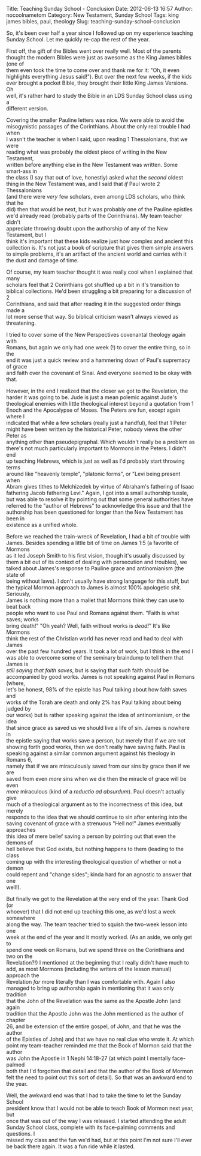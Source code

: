 Title: Teaching Sunday School - Conclusion
Date: 2012-06-13 16:57
Author: nocoolnametom
Category: New Testament, Sunday School
Tags: king james bibles, paul, theology
Slug: teaching-sunday-school-conclusion

So, it's been over half a year since I followed up on my experience
teaching  
Sunday School. Let me quickly re-cap the rest of the year.<!--more-->

First off, the gift of the Bibles went over really well. Most of the
parents  
thought the modern Bibles were just as awesome as the King James bibles
(one of  
them even took the time to come over and thank me for it: "Oh, it even  
highlights everything Jesus said!"). But over the next few weeks, if
the kids  
ever brought a pocket Bible, they brought their little King James
Versions. Oh  
well, it's rather hard to study the Bible in an LDS Sunday School class
using a  
different version.

Covering the smaller Pauline letters was nice. We were able to avoid
the  
misogynistic passages of the Corinthians. About the only real trouble I
had when  
I wasn't the teacher is when I said, upon reading 1 Thessalonians, that
we were  
reading what was probably the oldest piece of writing in the New
Testament,  
written before anything else in the New Testament was written. Some
smart-ass in  
the class (I say that out of love, honestly) asked what the *second*
oldest  
thing in the New Testament was, and I said that *if* Paul wrote 2
Thessalonians  
(and there were *very* few scholars, even among LDS scholars, who think
that he  
did) then that would be next, but it was probably one of the Pauline
epistles  
we'd already read (probably parts of the Corinthians). My team teacher
didn't  
appreciate throwing doubt upon the authorship of any of the New
Testament, but I  
think it's important that these kids realize just how complex and
ancient this  
collection is. It's not just a book of scripture that gives them simple
answers  
to simple problems, it's an artifact of the ancient world and carries
with it  
the dust and damage of time.

Of course, my team teacher thought it was really cool when I explained
that many  
scholars feel that 2 Corinthians got shuffled up a bit in it's
transition to  
biblical collections. He'd been struggling a bit preparing for a
discussion of 2  
Corinthians, and said that after reading it in the suggested order
things made a  
lot more sense that way. So biblical criticism wasn't always viewed as  
threatening.

I tried to cover some of the New Perspectives covenantal theology again
with  
Romans, but again we only had one week (!) to cover the entire thing,
so in the  
end it was just a quick review and a hammering down of Paul's supremacy
of grace  
and faith over the covenant of Sinai. And everyone seemed to be okay
with that.

However, in the end I realized that the closer we got to the Revelation,
the  
harder it was going to be. Jude is just a mean polemic against Jude's  
theological enemies with little theological interest beyond a quotation
from 1  
Enoch and the Apocalypse of Moses. The Peters are fun, except again
where I  
indicated that while a few scholars (really just a handful), feel that
1 Peter  
might have been written by the historical Peter, nobody views the other
Peter as  
anything other than pseudepigraphal. Which wouldn't really be a problem
as  
there's not much particularly important to Mormons in the Peters. I
didn't end  
up teaching Hebrews, which is just as well as I'd probably start
throwing terms  
around like "heavenly temple", "platonic forms", or "Levi being present
when  
Abram gives tithes to Melchizedek by virtue of Abraham's fathering of
Isaac  
fathering Jacob fathering Levi." Again, I got into a small authorship
tussle,  
but was able to resolve it by pointing out that some general
authorities have  
referred to the "author of Hebrews" to acknowledge this issue and that
the  
authorship has been questioned for longer than the New Testament has
been in  
existence as a unified whole.

Before we reached the train-wreck of Revelation, I had a bit of trouble
with  
James. Besides spending a little bit of time on James 1:5 (a favorite
of Mormons  
as it led Joseph Smith to his first vision, though it's usually
discussed by  
them a bit out of its context of dealing with persecution and
troubles), we  
talked about James's response to Pauline grace and antinomianism (the
state of  
being without laws). I don't usually have strong language for this
stuff, but  
the typical Mormon approach to James is almost 100% apologetic shit.
Seriously,  
James is nothing more than a mallet that Mormons think they can use to
beat back  
people who want to use Paul and Romans against them. "Faith is what
saves; works  
bring death!" "Oh yeah? Well, faith without works is *dead!*" It's like
Mormons  
think the rest of the Christian world has never read and had to deal
with James  
over the past few hundred years. It took a lot of work, but I think in
the end I  
was able to overcome some of the seminary braindump to tell them that
James is  
*still saying that faith saves*, but is saying that such faith should
be  
accompanied by good works. James is not speaking against Paul in Romans
(where,  
let's be honest, 98% of the epistle has Paul talking about how faith
saves and  
works of the Torah are death and only 2% has Paul talking about being
judged by  
our works) but is rather speaking against the idea of antinomianism, or
the idea  
that since grace as saved us we should live a life of sin. James is
nowhere in  
the epistle saying that works save a person, but merely that if we are
not  
showing forth good works, then we don't really have saving faith. Paul
is  
speaking against a similar common argument against his theology in
Romans 6,  
namely that if we are miraculously saved from our sins by grace then if
we are  
saved from even *more* sins when we die then the miracle of grace will
be even  
*more* miraculous (kind of a *reductio ad absurdum*). Paul doesn't
actually give  
much of a theological argument as to the incorrectness of this idea,
but merely  
responds to the idea that we should continue to sin after entering into
the  
saving covenant of grace with a strenuous "Hell no!" James eventually
approaches  
this idea of mere belief saving a person by pointing out that even the
demons of  
hell believe that God exists, but nothing happens to them (leading to
the class  
coming up with the interesting theological question of whether or not a
demon  
could repent and "change sides"; kinda hard for an agnostic to answer
that one  
well!).

But finally we got to the Revelation at the very end of the year. Thank
God (or  
whoever) that I did not end up teaching this one, as we'd lost a week
somewhere  
along the way. The team teacher tried to squish the two-week lesson
into one  
week at the end of the year and it mostly worked. (As an aside, we only
get to  
spend one week on Romans, but we spend three on the Corinthians and two
on the  
Revelation?!) I mentioned at the beginning that I really didn't have
much to  
add, as most Mormons (including the writers of the lesson manual)
approach the  
Revelation *far* more literally than I was comfortable with. Again I
also  
managed to bring up authorship again in mentioning that it was only
tradition  
that the John of the Revelation was the same as the Apostle John (and
again  
tradition that the Apostle John was the John mentioned as the author of
chapter  
26, and be extension of the entire gospel, of John, and that he was the
author  
of the Epistles of John) and that we have no real clue who wrote it. At
which  
point my team-teacher reminded me that the Book of Mormon said that the
author  
was John the Apostle in 1 Nephi 14:18-27 (at which point I mentally
face-palmed  
both that I'd forgotten that detail and that the author of the Book of
Mormon  
felt the need to point out this sort of detail). So that was an awkward
end to  
the year.

Well, the awkward end was that I had to take the time to let the Sunday
School  
president know that I would not be able to teach Book of Mormon next
year, but  
once that was out of the way I was released. I started attending the
adult  
Sunday School class, complete with its face-palming comments and
questions. I  
missed my class and the fun we'd had, but at this point I'm not sure
I'll ever  
be back there again. It was a fun ride while it lasted.
